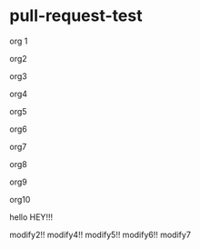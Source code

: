 # pull-request-test

org 1

org2

org3

org4

org5

org6

org7

org8

org9

org10

hello
HEY!!!

modify2!!
modify4!!
modify5!!
modify6!!
modify7
